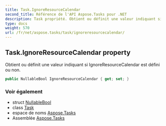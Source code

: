 ```yaml
---
title: Task.IgnoreResourceCalendar
second_title: Référence de l'API Aspose.Tasks pour .NET
description: Task propriété. Obtient ou définit une valeur indiquant si IgnoreResourceCalendar est défini ou non.
type: docs
weight: 570
url: /fr/net/aspose.tasks/task/ignoreresourcecalendar/
---
```

## Task.IgnoreResourceCalendar property

Obtient ou définit une valeur indiquant si IgnoreResourceCalendar est défini ou non.

```csharp
public NullableBool IgnoreResourceCalendar { get; set; }
```

### Voir également

* struct [NullableBool](../../nullablebool/)
* class [Task](../)
* espace de noms [Aspose.Tasks](../../task/)
* Assemblée [Aspose.Tasks](../../../)



